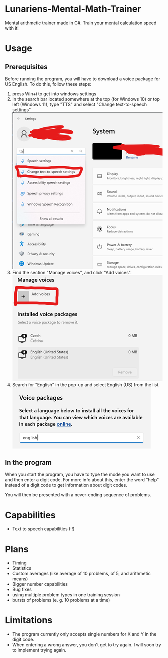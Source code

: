 # Lunariens-Mental-Math-Trainer
Mental arithmetic trainer made in C#. Train your mental calculation speed with it!

# Usage
## Prerequisites
Before running the program, you will have to download a voice package for US English. To do this, follow these steps:
1. press Win+i to get into windows settings
2. In the search bar located somewhere at the top (for Windows 10) or top left (Windows 11), type "TTS" and select "Change text-to-speech settings"
![TTS searching](/README%20images/LMMT%20voice%20install%20guide.png)
3. Find the section "Manage voices", and click "Add voices".
![Adding voices](/README%20images/LMMT%20add%20voices.png)
4. Search for "English" in the pop-up and select English (US) from the list.
![Search US English](/README%20images/search%20for%20english.png)
## In the program
When you start the program, you have to type the mode you want to use and then enter a digit code. For more info about this, enter the word "help" instead of a digit code to get information about digit codes.

You will then be presented with a never-ending sequence of problems.

# Capabilities
* Text to speech capabilities (!!)

# Plans
* Timing
* Statistics
* Custom averages (like average of 10 problems, of 5, and arithmetic means)
* Bigger number capabilities
* Bug fixes
* using multiple problem types in one training session
* bursts of problems (e. g. 10 problems at a time)

# Limitations
* The program currently only accepts single numbers for X and Y in the digit code.
* When entering a wrong answer, you don't get to try again. I will soon try to implement trying again.
